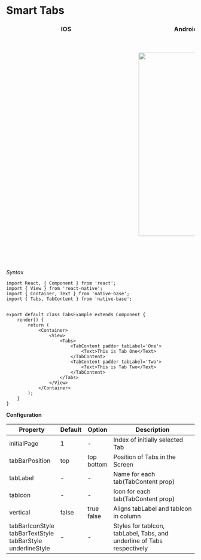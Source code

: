 # Smart Tabs


<table>
  <thead>
    <tr style="border-style: hidden">
      <th style="border-style: hidden; padding-right: 34px;">IOS</th>
      <th style="padding-right: 140px;">Android</th>
    </tr>
  </thead>
  <thead>
    <tr style="border-style: hidden">
      <th style="border-style: hidden"><div style="background: url(../docs/assets/iphone.png) no-repeat; padding: 63px 20px 100px 18px; width: 292px"><img src="{{('../docs/assets/ios/components/tabs.gif')}}" alt="" /></div></th>
      <th><div style="background: url(../docs/assets/android.png) no-repeat; padding: 45px 118px 68px 0px; background-size: 292px 576px;"><img height="490" width="266" src="{{('../docs/assets/android/components/tabs.gif')}}" alt="" /></div></th>
    </tr>
  </thead>
</table>

*Syntax*

<pre class="line-numbers"><code class="language-jsx">import React, { Component } from 'react';
import { View } from 'react-native';
import { Container, Text } from 'native-base';
import { Tabs, TabContent } from 'native-base';

​
export default class TabsExample extends Component {
    render() {
        return (
            &lt;Container>
                &lt;View>
                    &lt;Tabs>
                        &lt;TabContent padder tabLabel='One'>
                            &lt;Text>This is Tab One&lt;/Text>
                        &lt;/TabContent>
                        &lt;TabContent padder tabLabel='Two'>
                            &lt;Text>This is Tab Two&lt;/Text>
                        &lt;/TabContent>
                    &lt;/Tabs>
                &lt;/View>
            &lt;/Container>
        );
    }
}</code></pre>


**Configuration**
<table class="table table-bordered">
        <thead>
            <tr>
                <th>Property</th>
                <th>Default</th>
                <th>Option</th>
                <th width="50%">Description</th>
            </tr>
        </thead>
        <tbody>
            <tr>
                <td>initialPage</td>
                <td> 1 </td>
                <td> - </td>
                <td>Index of initially selected Tab</td>
            </tr>
            <tr>
                <td>tabBarPosition</td>
                <td> top </td>
                <td>
                  top<br />
                  bottom
                </td>
                <td>Position of Tabs in the Screen</td>
            </tr>
            <tr>
                <td>tabLabel</td>
                <td> - </td>
                <td> - </td>
                <td>Name for each tab(TabContent prop)</td>
            </tr>
            <tr>
                <td>tabIcon</td>
                <td> - </td>
                <td> - </td>
                <td>Icon for each tab(TabContent prop)</td>
            </tr>
            <tr>
                <td>vertical</td>
                <td> false </td>
                <td>
                  true<br />
                  false
                </td>
                <td>Aligns tabLabel and tabIcon in column</td>
            </tr>
            <tr>
                <td>
                  tabBarIconStyle<br />
                  tabBarTextStyle<br />
                  tabBarStyle<br />
                  underlineStyle<br />
                </td>
                <td> - </td>
                <td> - </td>
                <td>Styles for tabIcon, tabLabel, Tabs, and underline of Tabs respectively</td>
            </tr>
        </tbody>
    </table>
